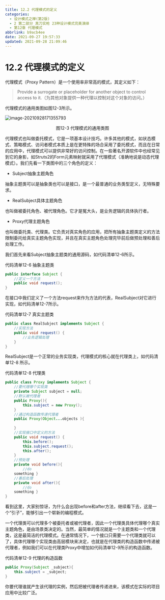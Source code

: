 ```yaml
---
title: 12.2 代理模式的定义
categories: 
  - 设计模式之禅(第2版)
  - 2 第二部分 真刀实枪 23种设计模式完美演绎
  - 第12章 代理模式
abbrlink: b9acb4ee
date: 2021-09-27 19:57:33
updated: 2021-09-28 21:09:46
---
```

# 12.2 代理模式的定义
代理模式（Proxy Pattern）是一个使用率非常高的模式，其定义如下：

> Provide a surrogate or placeholder for another object to control access to it.（为其他对象提供一种代理以控制对这个对象的访问。）

代理模式的通用类图如图12-3所示。

![image-20210928171355793](https://gitee.com/XiaoLan223/images/raw/master/Blog/Sum/20210928171355.png)

<center>图12-3 代理模式的通用类图</center>

代理模式也叫做委托模式，它是一项基本设计技巧。许多其他的模式，如状态模式、策略模式、访问者模式本质上是在更特殊的场合采用了委托模式，而且在日常的应用中，代理模式可以提供非常好的访问控制。在一些著名开源软件中也经常见到它的身影，如Struts2的Form元素映射就采用了代理模式（准确地说是动态代理模式）。我们先看一下类图中的三个角色的定义：

- Subject抽象主题角色

抽象主题类可以是抽象类也可以是接口，是一个最普通的业务类型定义，无特殊要求。

- RealSubject具体主题角色

也叫做被委托角色、被代理角色。它才是冤大头，是业务逻辑的具体执行者。

- Proxy代理主题角色

也叫做委托类、代理类。它负责对真实角色的应用，把所有抽象主题类定义的方法限制委托给真实主题角色实现，并且在真实主题角色处理完毕前后做预处理和善后处理工作。

我们首先来看Subject抽象主题类的通用源码，如代码清单12-6所示。

代码清单12-6 抽象主题类
```java
public interface Subject {
    //定义一个方法
    public void request();
}
```
在接口中我们定义了一个方法request来作为方法的代表，RealSubject对它进行实现，如代码清单12-7所示。

代码清单12-7 真实主题类
```java
public class RealSubject implements Subject {
    //实现方法
    public void request() {
        //业务逻辑处理
    }
}
```
RealSubject是一个正常的业务实现类，代理模式的核心就在代理类上，如代码清单12-8 所示。

代码清单12-8 代理类
```java
public class Proxy implements Subject {
    //要代理哪个实现类
    private Subject subject = null;
    //默认被代理者
    public Proxy(){
        this.subject = new Proxy();
    }
    //通过构造函数传递代理者
    public Proxy(Object...objects ){
        
    }
    //实现接口中定义的方法
    public void request() {
        this.before();
        this.subject.request();
        this.after();
    }
    //预处理
    private void before(){
        //do
    something }
    //善后处理
    private void after(){
        //do
    something }
}
```
看到这里，大家别惊讶，为什么会出现before和after方法，继续看下去，这是一个“引子”，能够引出一个崭新的编程模式。

一个代理类可以代理多个被委托者或被代理者，因此一个代理类具体代理哪个真实主题角色，是由场景类决定的。当然，最简单的情况就是一个主题类和一个代理类，这是最简洁的代理模式。在通常情况下，一个接口只需要一个代理类就可以了，具体代理哪个实现类由高层模块来决定，也就是在代理类的构造函数中传递被代理者，例如我们可以在代理类Proxy中增加如代码清单12-9所示的构造函数。

代码清单12-9 代理的构造函数
```java
public Proxy(Subject _subject){
    this.subject = _subject;
}
```
你要代理谁就产生该代理的实例，然后把被代理者传递进来，该模式在实际的项目应用中比较广泛。

